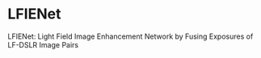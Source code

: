 # LFIENet
LFIENet: Light Field Image Enhancement Network by Fusing Exposures of LF-DSLR Image Pairs
